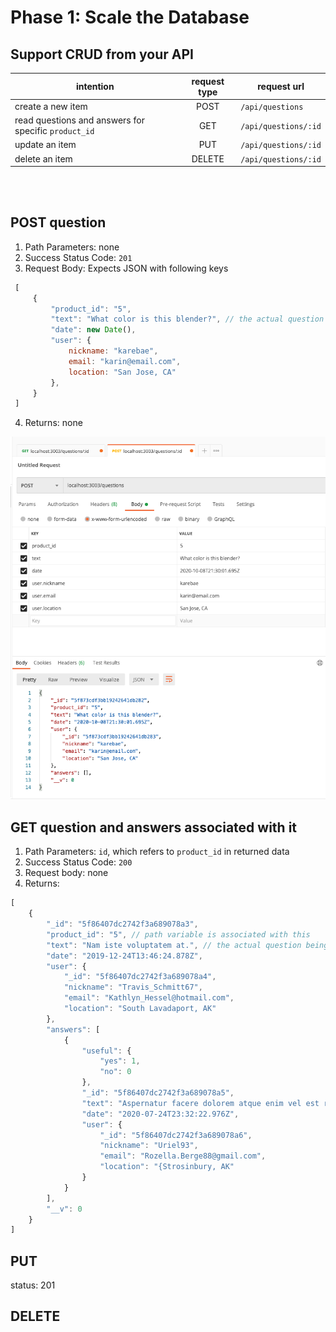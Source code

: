 # Phase 1: Scale the Database

## Support CRUD from your API
| intention | request type | request url |
| ----------| :----------: | ----------- |
| create a new item | POST | `/api/questions` |
| read questions and answers for specific `product_id` | GET | `/api/questions/:id` |
| update an item | PUT | `/api/questions/:id` |
| delete an item | DELETE | `/api/questions/:id`|
<br><br>


## POST question
1. Path Parameters: none
2. Success Status Code: `201`
3. Request Body: Expects JSON with following keys
 ```javascript
  [
      {
          "product_id": "5",
          "text": "What color is this blender?", // the actual question being asked
          "date": new Date(),
          "user": {
              nickname: "karebae",
              email: "karin@email.com",
              location: "San Jose, CA"
          },
      }
  ]
  ```
  4. Returns: none
<img src="design-and-docs/post-proof.png">


## GET question and answers associated with it
1. Path Parameters: `id`, which refers to `product_id` in returned data
2. Success Status Code: `200`
3. Request body: none
4. Returns:
  ```javascript
  [
      {
          "_id": "5f86407dc2742f3a689078a3",
          "product_id": "5", // path variable is associated with this
          "text": "Nam iste voluptatem at.", // the actual question being asked
          "date": "2019-12-24T13:46:24.878Z",
          "user": {
              "_id": "5f86407dc2742f3a689078a4",
              "nickname": "Travis_Schmitt67",
              "email": "Kathlyn_Hessel@hotmail.com",
              "location": "South Lavadaport, AK"
          },
          "answers": [
              {
                  "useful": {
                      "yes": 1,
                      "no": 0
                  },
                  "_id": "5f86407dc2742f3a689078a5",
                  "text": "Aspernatur facere dolorem atque enim vel est recusandae in tempora.",
                  "date": "2020-07-24T23:32:22.976Z",
                  "user": {
                      "_id": "5f86407dc2742f3a689078a6",
                      "nickname": "Uriel93",
                      "email": "Rozella.Berge88@gmail.com",
                      "location": "{Strosinbury, AK"
                  }
              }
          ],
          "__v": 0
      }
  ]
  ```

## PUT

status: 201

## DELETE



